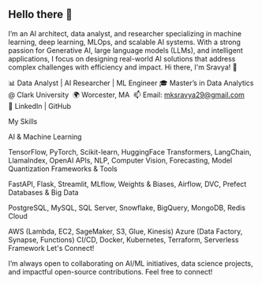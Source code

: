 ## Hello there 👋

I’m an AI architect, data analyst, and researcher specializing in machine learning, deep learning, MLOps, and scalable AI systems. With a strong passion for Generative AI, large language models (LLMs), and intelligent applications, I focus on designing real-world AI solutions that address complex challenges with efficiency and impact.
Hi there, I'm Sravya! 👋

📊 Data Analyst | AI Researcher | ML Engineer
🎓 Master’s in Data Analytics @ Clark University 
🌍 Worcester, MA 
📫 Email: mksravya29@gmail.com 
🔗 LinkedIn | GitHub

My Skills

AI & Machine Learning

TensorFlow, PyTorch, Scikit-learn, HuggingFace Transformers, LangChain, LlamaIndex, OpenAI APIs, NLP, Computer Vision, Forecasting, Model Quantization
Frameworks & Tools

FastAPI, Flask, Streamlit, MLflow, Weights & Biases, Airflow, DVC, Prefect
Databases & Big Data

PostgreSQL, MySQL, SQL Server, Snowflake, BigQuery, MongoDB, Redis
Cloud

AWS (Lambda, EC2, SageMaker, S3, Glue, Kinesis) Azure (Data Factory, Synapse, Functions) CI/CD, Docker, Kubernetes, Terraform, Serverless Framework
Let's Connect!

I’m always open to collaborating on AI/ML initiatives, data science projects, and impactful open-source contributions. Feel free to connect!
